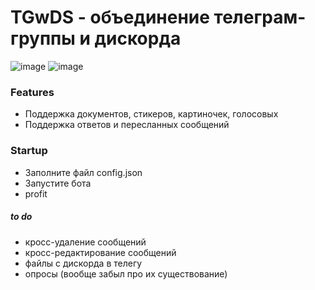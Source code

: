 # TGwDS - объединение телеграм-группы и дискорда
![image](https://user-images.githubusercontent.com/76528012/164893353-43f10a24-45b7-4324-8e7a-e4b84e617434.png)
![image](https://user-images.githubusercontent.com/76528012/164893226-f1b7c194-0b97-4242-b153-3363d28ddaa6.png)
### Features
- Поддержка документов, стикеров, картиночек, голосовых
- Поддержка ответов и пересланных сообщений
### Startup
- Заполните файл config.json
- Запустите бота
- profit


##### to do
- кросс-удаление сообщений
- кросс-редактирование сообщений
- файлы с дискорда в телегу
- опросы (вообще забыл про их существование)
